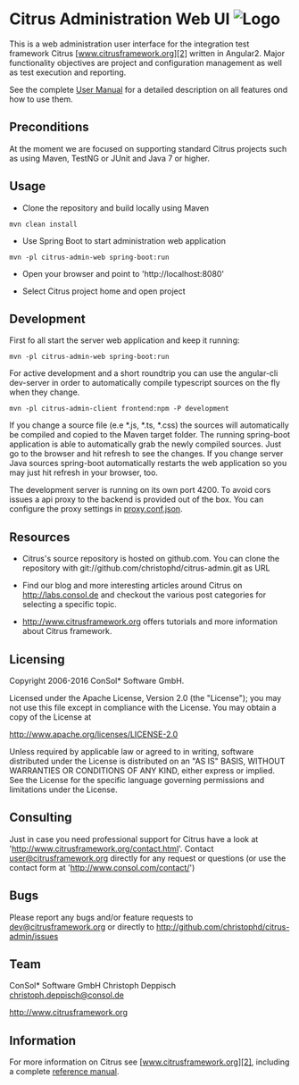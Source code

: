 Citrus Administration Web UI ![Logo][1]
==============

This is a web administration user interface for the integration test framework 
Citrus [www.citrusframework.org][2] written in Angular2. Major functionality objectives
are project and configuration management as well as test execution and reporting.

See the complete [User Manual](https://christophd.github.io/citrus-admin/) for a detailed description 
on all features ond how to use them.

Preconditions
---------

At the moment we are focused on supporting standard Citrus projects such as using Maven, 
TestNG or JUnit and Java 7 or higher.
   
Usage
---------

* Clone the repository and build locally using Maven

```mvn clean install```

* Use Spring Boot to start administration web application

```mvn -pl citrus-admin-web spring-boot:run```

* Open your browser and point to 'http://localhost:8080'

* Select Citrus project home and open project

Development
---------

First fo all start the server web application and keep it running:

```mvn -pl citrus-admin-web spring-boot:run```

For active development and a short roundtrip you can use the angular-cli dev-server in order to automatically compile typescript sources on the fly when they change.

```mvn -pl citrus-admin-client frontend:npm -P development```

If you change a source file (e.e *.js, *.ts, *.css) the sources will automatically be compiled and copied to the Maven target folder. The running
spring-boot application is able to automatically grab the newly compiled sources. Just go to the browser and hit refresh to see the changes.
If you change server Java sources spring-boot automatically restarts the web application so you may just hit refresh in your browser, too.

The development server is running on its own port 4200. To avoid cors issues a api proxy to the backend is provided out of the box. You can configure the proxy settings in [proxy.conf.json](citrus-admin-client/src/main/resources/static/proxy.conf.json). 

Resources
---------

* Citrus's source repository is hosted on github.com. You can clone the
repository with git://github.com/christophd/citrus-admin.git as URL

* Find our blog and more interesting articles around Citrus on
http://labs.consol.de and checkout the various post categories for
selecting a specific topic.

* http://www.citrusframework.org offers tutorials and more information about
Citrus framework.

Licensing
---------
  
Copyright 2006-2016 ConSol* Software GmbH.

Licensed under the Apache License, Version 2.0 (the "License");
you may not use this file except in compliance with the License.
You may obtain a copy of the License at

  http://www.apache.org/licenses/LICENSE-2.0

Unless required by applicable law or agreed to in writing, software
distributed under the License is distributed on an "AS IS" BASIS,
WITHOUT WARRANTIES OR CONDITIONS OF ANY KIND, either express or implied.
See the License for the specific language governing permissions and
limitations under the License.
  
Consulting
---------

Just in case you need professional support for Citrus have a look at
'http://www.citrusframework.org/contact.html'.
Contact user@citrusframework.org directly for any request or questions
(or use the contact form at 'http://www.consol.com/contact/')

Bugs
---------

Please report any bugs and/or feature requests to dev@citrusframework.org
or directly to http://github.com/christophd/citrus-admin/issues
  
Team
---------

ConSol* Software GmbH
Christoph Deppisch
christoph.deppisch@consol.de

http://www.citrusframework.org

Information
---------

For more information on Citrus see [www.citrusframework.org][2], including
a complete [reference manual][3].

 [1]: http://www.citrusframework.org/img/brand-logo.png "Citrus"
 [2]: http://www.citrusframework.org
 [3]: http://www.citrusframework.org/reference/html/

